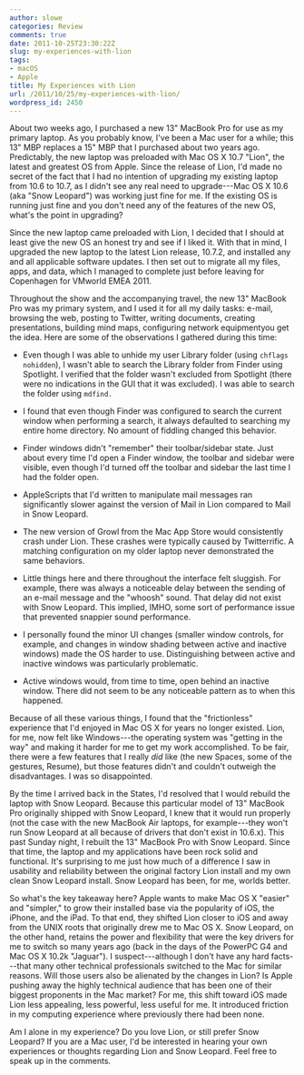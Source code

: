 ```yaml
---
author: slowe
categories: Review
comments: true
date: 2011-10-25T23:30:22Z
slug: my-experiences-with-lion
tags:
- macOS
- Apple
title: My Experiences with Lion
url: /2011/10/25/my-experiences-with-lion/
wordpress_id: 2450
---
```


About two weeks ago, I purchased a new 13" MacBook Pro for use as my primary laptop. As you probably know, I've been a Mac user for a while; this 13" MBP replaces a 15" MBP that I purchased about two years ago. Predictably, the new laptop was preloaded with Mac OS X 10.7 "Lion", the latest and greatest OS from Apple. Since the release of Lion, I'd made no secret of the fact that I had no intention of upgrading my existing laptop from 10.6 to 10.7, as I didn't see any real need to upgrade---Mac OS X 10.6 (aka "Snow Leopard") was working just fine for me. If the existing OS is running just fine and you don't need any of the features of the new OS, what's the point in upgrading?

Since the new laptop came preloaded with Lion, I decided that I should at least give the new OS an honest try and see if I liked it. With that in mind, I upgraded the new laptop to the latest Lion release, 10.7.2, and installed any and all applicable software updates. I then set out to migrate all my files, apps, and data, which I managed to complete just before leaving for Copenhagen for VMworld EMEA 2011.

Throughout the show and the accompanying travel, the new 13" MacBook Pro was my primary system, and I used it for all my daily tasks: e-mail, browsing the web, posting to Twitter, writing documents, creating presentations, building mind maps, configuring network equipmentyou get the idea. Here are some of the observations I gathered during this time:

* Even though I was able to unhide my user Library folder (using `chflags nohidden`), I wasn't able to search the Library folder from Finder using Spotlight. I verified that the folder wasn't excluded from Spotlight (there were no indications in the GUI that it was excluded). I was able to search the folder using `mdfind.`

* I found that even though Finder was configured to search the current window when performing a search, it always defaulted to searching my entire home directory. No amount of fiddling changed this behavior.

* Finder windows didn't "remember" their toolbar/sidebar state. Just about every time I'd open a Finder window, the toolbar and sidebar were visible, even though I'd turned off the toolbar and sidebar the last time I had the folder open.

* AppleScripts that I'd written to manipulate mail messages ran significantly slower against the version of Mail in Lion compared to Mail in Snow Leopard.

* The new version of Growl from the Mac App Store would consistently crash under Lion. These crashes were typically caused by Twitterrific. A matching configuration on my older laptop never demonstrated the same behaviors.

* Little things here and there throughout the interface felt sluggish. For example, there was always a noticeable delay between the sending of an e-mail message and the "whoosh" sound. That delay did not exist with Snow Leopard. This implied, IMHO, some sort of performance issue that prevented snappier sound performance.

* I personally found the minor UI changes (smaller window controls, for example, and changes in window shading between active and inactive windows) made the OS harder to use. Distinguishing between active and inactive windows was particularly problematic.

* Active windows would, from time to time, open behind an inactive window. There did not seem to be any noticeable pattern as to when this happened.

Because of all these various things, I found that the "frictionless" experience that I'd enjoyed in Mac OS X for years no longer existed. Lion, for me, now felt like Windows---the operating system was "getting in the way" and making it harder for me to get my work accomplished. To be fair, there were a few features that I really _did_ like (the new Spaces, some of the gestures, Resume), but those features didn't and couldn't outweigh the disadvantages. I was so disappointed.

By the time I arrived back in the States, I'd resolved that I would rebuild the laptop with Snow Leopard. Because this particular model of 13" MacBook Pro originally shipped with Snow Leopard, I knew that it would run properly (not the case with the new MacBook Air laptops, for example---they won't run Snow Leopard at all because of drivers that don't exist in 10.6.x). This past Sunday night, I rebuilt the 13" MacBook Pro with Snow Leopard. Since that time, the laptop and my applications have been rock solid and functional. It's surprising to me just how much of a difference I saw in usability and reliability between the original factory Lion install and my own clean Snow Leopard install. Snow Leopard has been, for me, worlds better.

So what's the key takeaway here? Apple wants to make Mac OS X "easier" and "simpler," to grow their installed base via the popularity of iOS, the iPhone, and the iPad. To that end, they shifted Lion closer to iOS and away from the UNIX roots that originally drew me to Mac OS X. Snow Leopard, on the other hand, retains the power and flexibility that were the key drivers for me to switch so many years ago (back in the days of the PowerPC G4 and Mac OS X 10.2k "Jaguar"). I suspect---although I don't have any hard facts---that many other technical professionals switched to the Mac for similar reasons. Will those users also be alienated by the changes in Lion? Is Apple pushing away the highly technical audience that has been one of their biggest proponents in the Mac market? For me, this shift toward iOS made Lion less appealing, less powerful, less useful for me. It introduced friction in my computing experience where previously there had been none.

Am I alone in my experience? Do you love Lion, or still prefer Snow Leopard? If you are a Mac user, I'd be interested in hearing your own experiences or thoughts regarding Lion and Snow Leopard. Feel free to speak up in the comments.
